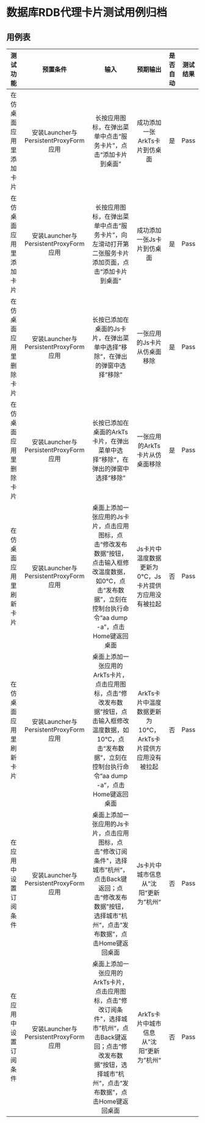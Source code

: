 # 数据库RDB代理卡片测试用例归档

## 用例表

|测试功能|预置条件|输入|预期输出|是否自动|测试结果|
|:------------------------------:|:------------------------------:|:------------------------------:|:------------------------------:|:------------------------------:|:------------------------------:|
|在仿桌面应用里添加卡片| 安装Launcher与PersistentProxyForm应用 | 长按应用图标，在弹出菜单中点击“服务卡片”，点击“添加卡片到桌面“ | 成功添加一张ArkTs卡片到仿桌面 |是|Pass|
|在仿桌面应用里添加卡片| 安装Launcher与PersistentProxyForm应用 | 长按应用图标，在弹出菜单中点击“服务卡片”，向左滑动打开第二张服务卡片添加页面，点击“添加卡片到桌面“ | 成功添加一张Js卡片到仿桌面 |是|Pass|
|在仿桌面应用里删除卡片| 安装Launcher与PersistentProxyForm应用 | 长按已添加在桌面的Js卡片，在弹出菜单中选择”移除“，在弹出的弹窗中选择”移除” | 一张应用的Js卡片从仿桌面移除 |是|Pass|
|在仿桌面应用里删除卡片| 安装Launcher与PersistentProxyForm应用 | 长按已添加在桌面的ArkTs卡片，在弹出菜单中选择”移除“，在弹出的弹窗中选择”移除” | 一张应用的ArkTs卡片从仿桌面移除 |是|Pass|
|在仿桌面应用里刷新卡片 | 安装Launcher与PersistentProxyForm应用 | 桌面上添加一张应用的Js卡片，点击应用图标，点击“修改发布数据”按钮，点击输入框修改温度数据，如0°C，点击“发布数据”，立刻在控制台执行命令“aa dump -a”，点击Home键返回桌面 | Js卡片中温度数据更新为0°C，Js卡片提供方应用没有被拉起 |否|Pass|
|在仿桌面应用里刷新卡片 | 安装Launcher与PersistentProxyForm应用 | 桌面上添加一张应用的ArkTs卡片，点击应用图标，点击“修改发布数据”按钮，点击输入框修改温度数据，如10°C，点击“发布数据”，立刻在控制台执行命令“aa dump -a”，点击Home键返回桌面 | ArkTs卡片中温度数据更新为10°C，ArkTs卡片提供方应用没有被拉起 |否|Pass|
|在应用中设置订阅条件 | 安装Launcher与PersistentProxyForm应用 | 桌面上添加一张应用的Js卡片，点击应用图标，点击"修改订阅条件"，选择城市”杭州“，点击Back键返回；点击“修改发布数据”按钮，选择城市”杭州“，点击“发布数据”，点击Home键返回桌面 | Js卡片中城市信息从”沈阳“更新为”杭州“ |否|Pass|
|在应用中设置订阅条件 | 安装Launcher与PersistentProxyForm应用 | 桌面上添加一张应用的ArkTs卡片，点击应用图标，点击"修改订阅条件"，选择城市”杭州“，点击Back键返回；点击“修改发布数据”按钮，选择城市”杭州“，点击“发布数据”，点击Home键返回桌面 | ArkTs卡片中城市信息从”沈阳“更新为”杭州“ |否|Pass|